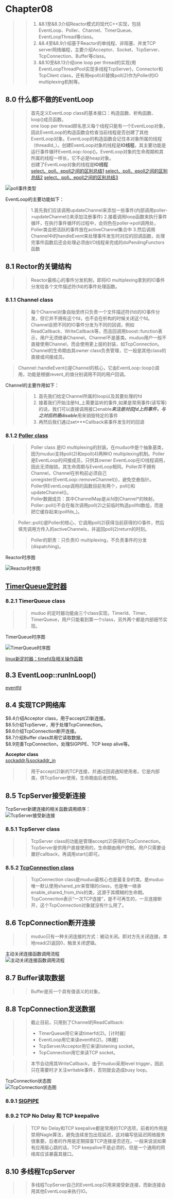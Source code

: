 # Chapter08

>> 1. &8.1至&8.3介绍Reactor模式的现代C++实现，包括EventLoop、Poller、Channel、TimerQueue、EventLoopThread等class。   
>> 2. &8.4至&8.9介绍基于Reactor的单线程、非阻塞、并发TCP server网络编程，主要介绍Acceptor、Socket、TcpServer、TcpConnection、Buffer等class。  
>> 3. &8.10至&8.13介绍one loop per thread的实现(用EventLoopThreadPool实现多线程TcpServer)，Connector和TcpClient class，还有用epoll(4)替换poll(2)作为Poller的IO multiplexing机制等。

## 8.0 什么都不做的EventLoop
>> 首先定义EventLoop class的基本接口：构造函数、析构函数、loop()成员函数。  
>> one loop per thread顾名思义每个线程只能有一个EventLoop对象，因此EventLoop的构造函数会检查当前线程是否创建了其他EventLoop对象。EventLoop的构造函数会记住本对象所属的线程（threadId_）。创建EventLoop对象的线程是**IO线程**，其主要功能是运行事件循环EventLoop::loop()。EventLoop对象的生命周期和其所属的线程一样长，它不必是heap对象。  
>> 创建了EventLoop对象的线程是**IO线程**   
[select、poll、epoll之间的区别总结1](https://www.cnblogs.com/Anker/p/3265058.html)
[select、poll、epoll之间的区别总结2](https://www.abcode.club/archives/346)
[select、poll、epoll之间的区别总结3](https://langzi989.github.io/2017/10/08/Unix%E4%B8%ADSelectPollEpoll%E8%AF%A6%E8%A7%A3/)
   
![poll事件类型](https://github.com/834810071/muduo_study/blob/master/book_study/poll%E4%BA%8B%E4%BB%B6%E7%B1%BB%E5%9E%8B "poll事件类型")

EventLoop的主要功能如下：
>>1.首先我们应该调用updateChannel来添加一些事件(内部调用poller->updateChannel()来添加注册事件)
  2.接着调用loop函数来执行事件循环，在执行事件循环的过程中，会则色在poller->poll调用处，Poller类会把活跃的事件放在activeChannel集合中
  3.然后调用Channel中的handleEvent来处理事件发生时对应的回调函数，处理完事件函数后还会处理必须由I/O线程来完成的doPendingFunctors函数

## 8.1 Rector的关键结构
>>Reactor最核心的事件分发机制，即将IO multiplexing拿到的IO事件分发给各个文件描述符(fd)的事件处理函数。  
### 8.1.1 Channel class
>> 每个Channel对象自始至终只负责一个文件描述符(fd)的IO事件分发，但它并不拥有这个fd，也不会在析构的时候关闭这个fd。Channel会把不同的IO事件分发为不同的回调，例如ReadCallback、WriteCallback等，而且回调用boost::function表示，用户无须继承Channel，Channel不是基类。muduo用户一般不直接使用Channel，而会使用更上层的封装，如TcpConnection。Channel的生命期由其owner class负责管理，它一般是其他class的直接或间接成员。   
  
> Channel::handleEvent()是Channel的核心，它由EventLoop::loop()调用，功能是根据revent_的值分别调用不同的用户回调。

Channel的主要作用如下：
>>1. 首先我们给定Channel所属的loop以及其要处理的fd
>>2. 接着我们开始注册fd_上需要监听的事件,如果是常用事件(读写等)的话，我们可以直接调用接口enable***来注册对应fd上的事件，与之对应的是disable***用来销毁特定的事件
>>3. 再然后我们通过set***Callback来事件发生时的回调

### 8.1.2 [Poller class](http://www.ishenping.com/ArtInfo/1928045.html)
>> Poller class 是IO multiplexing的封装。在muduo中是个抽象基类，因为muduo支持poll(2)和epoll(4)两种IO multiplexing机制。Poller是EventLoop的间接成员，只供其owner EventLoop在IO线程调用，因此无须枷锁。其生命周期与EventLoop相同。Poller并不拥有Channel，Channel在析构前必须自己unregister(EventLoop::removeChannel())，避免空悬指针。   
>> Poller供EventLoop调用的函数目前有两个，poll()和updateChannel()。   
>> Poller数据成员：其中ChannelMap是从fd到Channel*的映射。Poller::poll()不会在每次调用poll(2)之前临时构造pollfd数组，而是把它缓存起来(pollfds_)。       

> Poller::poll()是Poller的核心，它调用poll(2)获得当前获得的IO事件，然后填充调用方传入的activeChannels，并返回poll(2)return的时刻。  
>> Poller的职责：只负责IO multiplexing，不负责事件的分发(dispatching)。

Reactor时序图

![Reactor时序图](https://github.com/834810071/muduo_study/blob/master/book_study/Reactor%E6%97%B6%E5%BA%8F%E5%9B%BE.png "Reactor时序图")

## [TimerQueue定时器](https://blog.csdn.net/wk_bjut_edu_cn/article/details/80875251)
### 8.2.1 TimerQueue class
>>muduo 的定时器功能由三个class实现，TimerId、Timer、TimerQueue，用户只能看到第一个class，另外两个都是内部细节实现。   

TimerQueue时序图   

![TimerQueue时序图](https://github.com/834810071/muduo_study/blob/master/book_study/TimerQueue%E6%97%B6%E5%BA%8F%E5%9B%BE.png "TimerQueue时序图")  

[linux新定时器：timefd及相关操作函数](https://www.cnblogs.com/mickole/p/3261879.html)

## 8.3 EventLoop::runInLoop()  
[eventfd](https://www.jianshu.com/p/2704cd87200a) 

## 8.4 实现TCP网络库
$8.4介绍Acceptor class，用于accept(2)新连接。  
$8.5介绍TcpServer，用于处理TcpConnection。  
$8.6介绍TcpConnection断开连接。  
$8.7介绍Buffer class并用它读取数据。  
$8.9完善TcpConnection，处理SIGPIPE、TCP keep alive等。  

**Acceptor class**    
[sockaddr与sockaddr_in](https://blog.csdn.net/will130/article/details/53326740/)  
>> 用于accept(2)新的TCP连接，并通过回调通知使用者。它是内部类，供TcpServer使用，生命期由后者控制。

## 8.5 TcpServer接受新连接  
TcpServer新建连接的相关函数调用顺序：  
![TcpServer接受新连接](https://github.com/834810071/muduo_study/blob/master/book_study/TcpServer%E8%B0%83%E7%94%A8%E9%A1%BA%E5%BA%8F.png "TcpServer接受新连接")   
### 8.5.1 TcpServer class  
>>TcpServer class的功能是管理accept(2)获得的TcpConnection。TcpServer是供用户直接使用的，生命期由用户控制。用户只需要设置好callback，再调用start()即可。  

### 8.5.2 [TcpConnection class](https://blog.csdn.net/daaikuaichuan/article/details/87822822)
>>TcpConnection class是muduo最核心也是最复杂的类。是muduo唯一默认使用shared_ptr来管理的class，也是唯一继承enable_shared_from_this的类，这源于其模糊的生命期。  
>> TcpConnection表示“一次TCP连接”，是不可再生的，一旦连接断开，这个TcpConnection对象就没有什么用了。  

## 8.6 TcpConnection断开连接
>> muduo只有一种关闭连接的方式：被动关闭。即对方先关闭连接，本地read(2)返回0，触发关闭逻辑。   

主动关闭连接函数调用流程  
![主动关闭连接函数调用流程](https://github.com/834810071/muduo_study/blob/master/book_study/%E5%9B%BE8-5.png "主动关闭连接调用流程")

## 8.7 Buffer读取数据
>> Buffer是另一个具有值语义的对象。  

## 8.8 TcpConnection发送数据
>> 截止目前，只用到了Channel的ReadCallback:
>> * TimerQueue用它来读timerfd(2)。[计时器]    
>> * EventLoop用它来读eventfd(2)。[唤醒]   
>> * TcpServer/Acceptor用它来读listening socket。  
>> * TcpConnection用它来读TCP socket。
  
>> 本节会动用其WriteCallback，由于muduo采用level trigger，因此只在需要时才关注writable事件，否则就会造成busy loop。   

TcpConnection状态图  
![TcpConnection状态图](https://github.com/834810071/muduo_study/blob/master/book_study/TcpConnection%E7%8A%B6%E6%80%81%E5%9B%BE.png "TcpConnection状态图")

### 8.9.1 [SIGPIPE](http://senlinzhan.github.io/2017/03/02/sigpipe/)

### 8.9.2 TCP No Delay 和 TCP keepalive  
>>TCP No Delay和TCP keepalive都是常用的TCP选项，前者的作用是禁用Nagle算法，避免连续发包出现延迟，这对编写低延迟网络服务很重要。后者的作用是定期探查TCP连接是否还在。一般来说说如果有应用层心跳的话，TCP keepalive不是必须的，但是一个通用的网络库应该暴露其接口。

## 8.10 多线程TcpServer
>> 多线程TcpServer自己的EventLoop只用来接受新连接，而新连接会用其他EventLoop来执行IO。

 
